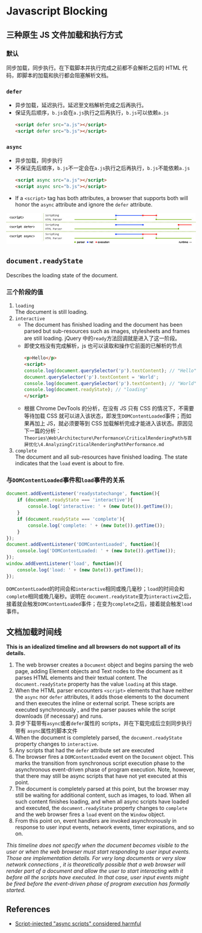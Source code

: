 # Javascript Blocking

## 三种原生 JS 文件加载和执行方式
### 默认
同步加载，同步执行。在下载脚本并执行完成之前都不会解析之后的 HTML 代码，即脚本的加载和执行都会阻塞解析文档。

### `defer`
* 异步加载，延迟执行。延迟至文档解析完成之后再执行。
* 保证先后顺序，`b.js`会在`a.js`执行之后再执行，`b.js`可以依赖`a.js`
    ```html
    <script defer src="a.js"></script>
    <script defer src="b.js"></script>
    ```

### `async`
* 异步加载，同步执行
* 不保证先后顺序，`b.js`不一定会在`a.js`执行之后再执行，`b.js`不能依赖`a.js`
    ```html
    <script async src="a.js"></script>
    <script async src="b.js"></script>
    ```
* If a `<script>` tag has both attributes, a browser that supports both will honor the `async` attribute and ignore the `defer` attribute.

![scriptTimeline](./images/scriptTimeline.jpg)  


## `document.readyState`
Describes the loading state of the document.

### 三个阶段的值
1. `loading`  
The document is still loading.
2. `interactive`
    * The document has finished loading and the document has been parsed but sub-resources such as images, stylesheets and frames are still loading. jQuery 中的`ready`方法回调就是进入了这一阶段。
    * 即使文档没有完成解析，js 也可以读取和操作它前面的已解析的节点
        ```html
        <p>Hello</p>
        <script>
        console.log(document.querySelector('p').textContent); // "Hello"
        document.querySelector('p').textContent = 'World';
        console.log(document.querySelector('p').textContent); // "World"
        console.log(document.readyState); // "loading"
        </script>
        ```
    * 根据 Chrome DevTools 的分析，在没有 JS 只有 CSS 的情况下，不需要等待加载 CSS 就可以进入该状态，即发生`DOMContentLoaded`事件；而如果再加上 JS，就必须要等到 CSS 加载解析完成才能进入该状态。原因见下一篇的分析：`Theories\Web\Architecture\Performance\CriticalRenderingPath与首屏优化\4.AnalyzingCriticalRenderingPathPerformance.md`
3. `complete`  
The document and all sub-resources have finished loading. The state indicates that the `load` event is about to fire.

### 与`DOMContentLoaded`事件和`load`事件的关系
```js
document.addEventListener('readystatechange', function(){
    if (document.readyState === 'interactive'){
        console.log('interactive: ' + (new Date()).getTime());
    }
    if (document.readyState === 'complete'){
        console.log('complete: ' + (new Date()).getTime());
    }
});
document.addEventListener('DOMContentLoaded', function(){
    console.log('DOMContentLoaded: ' + (new Date()).getTime());
});
window.addEventListener('load', function(){
    console.log('load: ' + (new Date()).getTime());
});
```

`DOMContentLoaded`的时间会和`interactive`相同或晚几毫秒；`load`的时间会和`complete`相同或晚几毫秒。说明在
`document.readyState`变为`interactive`之后，接着就会触发`DOMContentLoaded`事件；在变为`complete`之后，接着就会触发`load`事件。


## 文档加载时间线  
**This is an idealized timeline and all browsers do not support all of its
details.**
1. The web browser creates a `Document` object and begins parsing the web page, adding Element objects and Text nodes to the document as it parses HTML elements and their textual content. The `document.readyState` property has the value
`loading` at this stage.
2. When the HTML parser encounters `<script>` elements that have neither the `async` nor `defer` attributes, it adds those elements to the document and then executes the inline or external script. These scripts are executed synchronously
, and the parser pauses while the script downloads (if necessary) and runs.
3. 异步下载带有`async`或者`defer`属性的 scripts，并在下载完成后立刻同步执行带有 `async`属性的脚本文件
4. When the document is completely parsed, the `document.readyState` property changes to `interactive`.
5. Any scripts that had the `defer` attribute set are executed
6. The browser fires a `DOMContentLoaded` event on the `Document` object. This marks the transition from synchronous script execution phase to the asynchronous event-driven phase of program execution. Note, however, that there may still be async scripts that have not yet executed at this point.
7. The document is completely parsed at this point, but the browser may still be waiting for additional content, such as images, to load. When all such content finishes loading, and when all async scripts have loaded and executed, the
`document.readyState` property changes to `complete` and the web browser fires a `load` event on the `Window` object.
8. From this point on, event handlers are invoked asynchronously in response to user input events, network events, timer expirations, and so on.

*This timeline does not specify when the document becomes visible to the user or when the web browser must start responding to user input events. Those are implementation details. For very long documents or very slow network connections , it is theoretically possible that a web browser will render part of a document and allow the user to start interacting with it before all the scripts have executed. In that case, user input events might be fired before the event-driven phase of program execution has formally started.*


## References
* [Script-injected "async scripts" considered harmful](https://www.igvita.com/2014/05/20/script-injected-async-scripts-considered-harmful/)  
